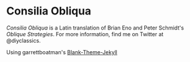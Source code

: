 # Consilia Obliqua
*Consilia Obliqua* is a Latin translation of Brian Eno and Peter Schmidt's *Oblique Strategies*. For more information, find me on Twitter at @diyclassics.

Using garrettboatman's [Blank-Theme-Jekyll](https://github.com/garrettboatman/Blank-Theme-Jekyll)
